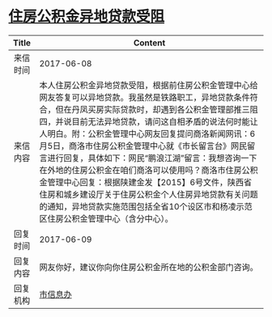 # <a href="http://www.shangluo.gov.cn/zmhd/ldxxxx.jsp?urltype=leadermail.LeaderMailContentUrl&wbtreeid=1112&leadermailid=4196">住房公积金异地贷款受阻</a>
| Title |                                                                                                                                                           Content                                                                                                                                                            |
|:-----:|------------------------------------------------------------------------------------------------------------------------------------------------------------------------------------------------------------------------------------------------------------------------------------------------------------------------------|
| 来信时间  | 2017-06-08                                                                                                                                                                                                                                                                                                                   |
| 来信内容  | 本人住房公积金异地贷款受阻，根据前住房公积金管理中心给网友答复可以异地贷款。我虽然是铁路职工，异地贷款条件符合，但在丹凤买房实际贷款时，却遇到各公积金管理部推三阻四，并说目前无法异地贷款，请问这自相矛盾的说法何时能让人明白。附：公积金管理中心网友回复提问商洛新闻网讯：6月5日，商洛市住房公积金管理中心就《市长留言台》网民留言进行回复，具体如下：网民“鹏浪江湖”留言：我想咨询一下在外地的住房公积金在咱们商洛可以使用吗？商洛市住房公积金管理中心回复：根据陕建金发【2015】6号文件，陕西省住房和城乡建设厅关于住房公积金个人住房异地贷款有关问题的通知，异地贷款实施范围包括全省10个设区市和杨凌示范区住房公积金管理中心（含分中心）。 |
| 回复时间  | 2017-06-09                                                                                                                                                                                                                                                                                                                   |
| 回复内容  | 网友你好，建议你向你住房公积金所在地的公积金部门咨询。                                                                                                                                                                                                                                                                                                  |
| 回复机构  | <a href="../../category/agencies/市信息办.md">市信息办</a>                                                                                                                                                                                                                                                                           |